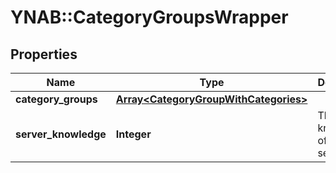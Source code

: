 # YNAB::CategoryGroupsWrapper

## Properties
Name | Type | Description | Notes
------------ | ------------- | ------------- | -------------
**category_groups** | [**Array&lt;CategoryGroupWithCategories&gt;**](CategoryGroupWithCategories.md) |  | 
**server_knowledge** | **Integer** | The knowledge of the server | 


